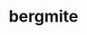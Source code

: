 ---
id: 712
title: bergmite
types: [ice]
image: https://raw.githubusercontent.com/PokeAPI/sprites/master/sprites/pokemon/712.png
---